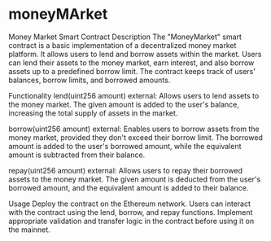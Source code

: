 # moneyMArket

Money Market Smart Contract
Description
The "MoneyMarket" smart contract is a basic implementation of a decentralized money market platform. It allows users to lend and borrow assets within the market. Users can lend their assets to the money market, earn interest, and also borrow assets up to a predefined borrow limit. The contract keeps track of users' balances, borrow limits, and borrowed amounts.

Functionality
lend(uint256 amount) external: Allows users to lend assets to the money market. The given amount is added to the user's balance, increasing the total supply of assets in the market.

borrow(uint256 amount) external: Enables users to borrow assets from the money market, provided they don't exceed their borrow limit. The borrowed amount is added to the user's borrowed amount, while the equivalent amount is subtracted from their balance.

repay(uint256 amount) external: Allows users to repay their borrowed assets to the money market. The given amount is deducted from the user's borrowed amount, and the equivalent amount is added to their balance.

Usage
Deploy the contract on the Ethereum network.
Users can interact with the contract using the lend, borrow, and repay functions.
Implement appropriate validation and transfer logic in the contract before using it on the mainnet.
